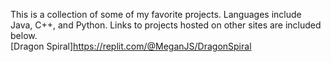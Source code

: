 This is a collection of some of my favorite projects. Languages include Java, C++, and Python. Links to projects hosted on other sites are included below.  
[Dragon Spiral]<https://replit.com/@MeganJS/DragonSpiral>
